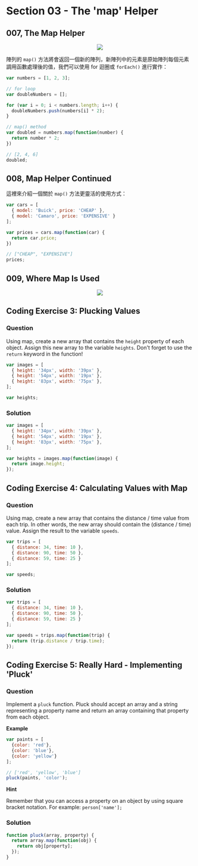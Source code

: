 # Section 03 - The 'map' Helper

## 007, The Map Helper

<p align="center">
  <img src="https://i.imgur.com/wjCtK8V.png">
</p>

陣列的 `map()` 方法將會返回一個新的陣列，新陣列中的元素是原始陣列每個元素調用函數處理後的值，我們可以使用 for 迴圈或 `forEach()` 進行實作：

```javascript
var numbers = [1, 2, 3];

// for loop
var doubleNumbers = [];

for (var i = 0; i < numbers.length; i++) {
  doubleNumbers.push(numbers[i] * 2);
}

// map() method
var doubled = numbers.map(function(number) {
  return number * 2;
})

// [2, 4, 6]
doubled;
```

## 008, Map Helper Continued

這裡來介紹一個關於 `map()` 方法更靈活的使用方式：

```javascript
var cars = [
  { model: 'Buick', price: 'CHEAP' },
  { model: 'Camaro', price: 'EXPENSIVE' }
];

var prices = cars.map(function(car) {
  return car.price;
})

// ["CHEAP", "EXPENSIVE"]
prices;
```

## 009, Where Map Is Used

<p align="center">
  <img src="https://i.imgur.com/SwxJe8i.png">
</p>

## Coding Exercise 3: Plucking Values

### Question

Using map, create a new array that contains the `height` property of each object. Assign this new array to the variable `heights`. Don't forget to use the `return` keyword in the function!

```javascript
var images = [
  { height: '34px', width: '39px' },
  { height: '54px', width: '19px' },
  { height: '83px', width: '75px' },
];

var heights;
```

### Solution

```javascript
var images = [
  { height: '34px', width: '39px' },
  { height: '54px', width: '19px' },
  { height: '83px', width: '75px' },
];

var heights = images.map(function(image) {
  return image.height;
});
```

## Coding Exercise 4: Calculating Values with Map

### Question

Using map, create a new array that contains the distance / time value from each trip. In other words, the new array should contain the (distance / time) value. Assign the result to the variable `speeds`.

```javascript
var trips = [
  { distance: 34, time: 10 },
  { distance: 90, time: 50 },
  { distance: 59, time: 25 }
];

var speeds;
```

### Solution

```javascript
var trips = [
  { distance: 34, time: 10 },
  { distance: 90, time: 50 },
  { distance: 59, time: 25 }
];

var speeds = trips.map(function(trip) {
  return (trip.distance / trip.time);
});
```

## Coding Exercise 5: Really Hard - Implementing 'Pluck'

### Question

Implement a `pluck` function. Pluck should accept an array and a string representing a property name and return an array containing that property from each object.

**Example**

```javascript
var paints = [
  {color: 'red'},
  {color: 'blue'},
  {color: 'yellow'}
];

// ['red', 'yellow', 'blue']
pluck(paints, 'color');
```

**Hint**

Remember that you can access a property on an object by using square bracket notation. For example: `person['name'];`

### Solution

```javascript
function pluck(array, property) {
  return array.map(function(obj) {
    return obj[property];
  });
}
```